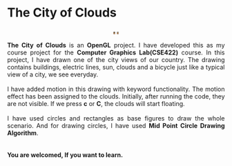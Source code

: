 # The City of Clouds

<p align="center">
<img allign="left" src="Images/Without Clouds.png" Height="5.00">     <img allign="center" src="Images/With Clouds.png" Height="5.00">
</p>

<p align="justify">
<b>The City of Clouds</b> is an <b>OpenGL</b> project. I have developed this as my course project for the <b>Computer Graphics Lab(CSE422)</b> course. In this project, I have drawn one of the city views of our country. The drawing contains buildings, electric lines, sun, clouds and a bicycle just like a typical view of a city, we see everyday.
<br><br>
I have added motion in this drawing with keyword functionality. The motion effect has been assigned to the clouds. Initially, after running the code, they are not visible. If we press <b>c</b> or <b>C</b>, the clouds will start floating.
<br><br>
I have used circles and rectangles as base figures to draw the whole scenario. And for drawing circles, I have used <b>Mid Point Circle Drawing Algorithm</b>.
<br><br><br>
<b>You are welcomed, If you want to learn.</b>
</p>
